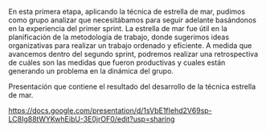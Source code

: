 
En esta primera etapa, aplicando la técnica de estrella de mar, pudimos como grupo analizar que necesitábamos para seguir adelante basándonos en la experiencia del primer sprint.
La estrella de mar fue útil en la planificación de la metodología de trabajo, donde sugerimos ideas organizativas para realizar un trabajo ordenado y eficiente. A medida que avancemos dentro del segundo sprint, podremos realizar una retrospectiva de cuáles son las medidas que fueron productivas y cuales están generando un problema en la dinámica del grupo.

Presentación que contiene el resultado del desarrollo de la técnica estrella de mar.

https://docs.google.com/presentation/d/1sVbE1fIehd2V69sp-LC8Ig88tWYKwhEibU-3E0jrOF0/edit?usp=sharing
